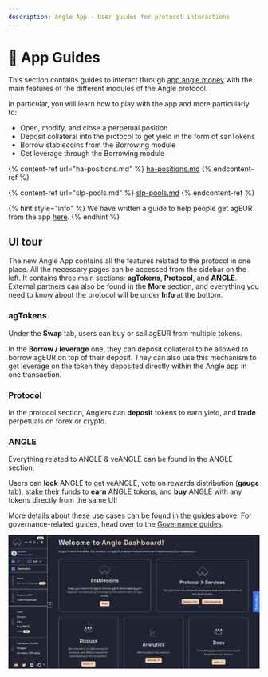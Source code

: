 ```yaml
---
description: Angle App - User guides for protocol interactions
---
```


# 📔 App Guides

This section contains guides to interact through [app.angle.money](https://app.angle.money) with the main features of the different modules of the Angle protocol.

In particular, you will learn how to play with the app and more particularly to:

- Open, modify, and close a perpetual position
- Deposit collateral into the protocol to get yield in the form of sanTokens
- Borrow stablecoins from the Borrowing module
- Get leverage through the Borrowing module

{% content-ref url="ha-positions.md" %}
[ha-positions.md](ha-positions.md)
{% endcontent-ref %}

{% content-ref url="slp-pools.md" %}
[slp-pools.md](slp-pools.md)
{% endcontent-ref %}

{% hint style="info" %}
We have written a guide to help people get agEUR from the app [here](../getAgEUR.md).
{% endhint %}

## UI tour

The new Angle App contains all the features related to the protocol in one place. All the necessary pages can be accessed from the sidebar on the left. It contains three main sections: **agTokens**, **Protocol**, and **ANGLE**. External partners can also be found in the **More** section, and everything you need to know about the protocol will be under **Info** at the bottom. 

### agTokens
Under the **Swap** tab, users can buy or sell agEUR from multiple tokens. 

In the **Borrow / leverage** one, they can deposit collateral to be allowed to borrow agEUR on top of their deposit. They can also use this mechanism to get leverage on the token they deposited directly within the Angle app in one transaction.

### Protocol
In the protocol section, Anglers can **deposit** tokens to earn yield, and **trade** perpetuals on forex or crypto. 

### ANGLE
Everything related to ANGLE & veANGLE can be found in the ANGLE section. 

Users can **lock** ANGLE to get veANGLE, vote on rewards distribution (**gauge** tab), stake their funds to **earn** ANGLE tokens, and **buy** ANGLE with any tokens directly from the same UI!

More details about these use cases can be found in the guides above. For governance-related guides, head over to the [Governance guides](/guides/veangle-guides/README.md). 


![New app UI](../../.gitbook/assets/new-app-ui.png)